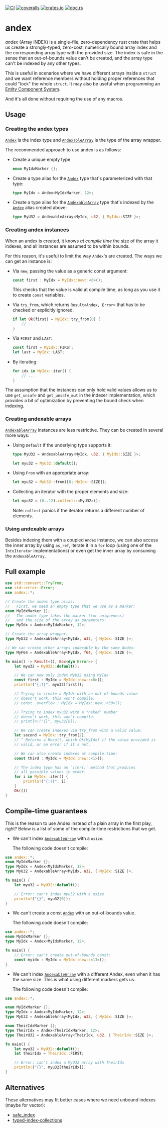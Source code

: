 [![CI](https://github.com/lpenz/andex/actions/workflows/ci.yml/badge.svg)](https://github.com/lpenz/andex/actions/workflows/ci.yml)
[![coveralls](https://coveralls.io/repos/github/lpenz/andex/badge.svg?branch=main)](https://coveralls.io/github/lpenz/andex?branch=main)
[![crates.io](https://img.shields.io/crates/v/andex)](https://crates.io/crates/andex)
[![doc.rs](https://docs.rs/andex/badge.svg)](https://docs.rs/andex)


# andex

*andex* (Array iNDEX) is a single-file, zero-dependency rust
crate that helps us create a strongly-typed, zero-cost, numerically
bound array index and the corresponding array type with the provided
size. The index is safe in the sense that an out-of-bounds value can't
be created, and the array type can't be indexed by any other types.

This is useful in scenarios where we have different arrays inside a
`struct` and we want reference members without holding proper
references that could "lock" the whole `struct`. It may also be useful
when programming an
[Entity Component System](https://en.wikipedia.org/wiki/Entity_component_system).

And it's all done without requiring the use of any macros.

## Usage

### Creating the andex types

[`Andex`] is the index type and [`AndexableArray`] is the type of
the array wrapper.

The recommended approach to use andex is as follows:
- Create a unique empty type
  ```rust
  enum MyIdxMarker {};
  ```
- Create a type alias for the [`Andex`] type that's parameterized
  with that type:
  ```rust
  type MyIdx = Andex<MyIdxMarker, 12>;
  ```
- Create a type alias for the [`AndexableArray`] type that's
  indexed by the [`Andex`] alias created above:
  ```rust
  type MyU32 = AndexableArray<MyIdx, u32, { MyIdx::SIZE }>;
  ```

### Creating andex instances

When an andex is created, it knows *at compile time* the size of the
array it indexes, and all instances are assumed to be within bounds.

For this reason, it's useful to limit the way `Andex`'s are
created. The ways we can get an instance is:

- Via `new`, passing the value as a generic const argument:
  ```rust
  const first : MyIdx = MyIdx::new::<0>();
  ```
  This checks that the value is valid at compile time, as long as you
  use it to create `const` variables.

- Via `try_from`, which returns `Result<Andex, Error>` that has to be
  checked or explicitly ignored:
  ```rust
  if let Ok(first) = MyIdx::try_from(0) {
      // ...
  }
  ```

- Via `FIRST` and `LAST`:
  ```rust
  const first = MyIdx::FIRST;
  let last = MyIdx::LAST;
  ```

- By iterating:
  ```rust
  for idx in MyIdx::iter() {
      // ...
  }
  ```

The assumption that the instances can only hold valid values allows us
to use `get_unsafe` and `get_unsafe_mut` in the indexer
implementation, which provides a bit of optimization by preventing the
bound check when indexing.

### Creating andexable arrays

[`AndexableArray`] instances are less restrictive. They can be created
in several more ways:
- Using `Default` if the underlying type supports it:
  ```rust
  type MyU32 = AndexableArray<MyIdx, u32, { MyIdx::SIZE }>;

  let myu32 = MyU32::default();
  ```
- Using `From` with an appropriate array:
  ```rust
  let myu32 = MyU32::from([8; MyIdx::SIZE]);
  ```
- Collecting an iterator with the proper elements and size:
  ```rust
  let myu32 = (0..12).collect::<MyU32>();
  ```
  Note: `collect` panics if the iterator returns a different
  number of elements.

### Using andexable arrays

Besides indexing them with a coupled `Andex` instance, we can
also access the inner array by using `as_ref`, iterate it in a
`for` loop (using one of the `IntoIterator` implementations) or
even get the inner array by consuming the `AndexableArray`.

## Full example

```rust
use std::convert::TryFrom;
use std::error::Error;
use andex::*;

// Create the andex type alias:
//   First, we need an empty type that we use as a marker:
enum MyIdxMarker {};
//   The andex type takes the marker (for uniqueness)
//   and the size of the array as parameters:
type MyIdx = Andex<MyIdxMarker, 12>;

// Create the array wrapper:
type MyU32 = AndexableArray<MyIdx, u32, { MyIdx::SIZE }>;

// We can create other arrays indexable by the same Andex:
type MyF64 = AndexableArray<MyIdx, f64, { MyIdx::SIZE }>;

fn main() -> Result<(), Box<dyn Error>> {
    let myu32 = MyU32::default();

    // We can now only index MyU32 using MyIdx
    const first : MyIdx = MyIdx::new::<0>();
    println!("{:?}", myu32[first]);

    // Trying to create a MyIdx with an out-of-bounds value
    // doesn't work, this won't compile:
    // const _overflow : MyIdx = MyIdx::new::<30>();

    // Trying to index myu32 with a "naked" number
    // doesn't work, this won't compile:
    // println!("{}", myu32[0]);

    // We can create indexes via try_from with a valid value:
    let second = MyIdx::try_from(2);
    // ^ Returns a Result, which Ok(MyIdx) if the value provided is
    // valid, or an error if it's not.

    // We can also create indexes at compile-time:
    const third : MyIdx = MyIdx::new::<1>();

    // The index type has an `iter()` method that produces
    // all possible values in order:
    for i in MyIdx::iter() {
        println!("{:?}", i);
    }
    Ok(())
}
```

## Compile-time guarantees

This is the reason to use Andex instead of a plain array in the
first play, right? Below is a list of some of the compile-time
restrictions that we get.

- We can't index [`AndexableArray`] with a `usize`.

  The following code doesn't compile:

```rust
use andex::*;
enum MyIdxMarker {};
type MyIdx = Andex<MyIdxMarker, 12>;
type MyU32 = AndexableArray<MyIdx, u32, { MyIdx::SIZE }>;

fn main() {
    let myu32 = MyU32::default();

    // Error: can't index myu32 with a usize
    println!("{}", myu32[0]);
}
```

- We can't create a const [`Andex`] with an out-of-bounds value.

  The following code doesn't compile:

```rust
use andex::*;
enum MyIdxMarker {};
type MyIdx = Andex<MyIdxMarker, 12>;

fn main() {
    // Error: can't create out-of-bounds const:
    const myidx : MyIdx = MyIdx::new::<13>();
}
```

- We can't index [`AndexableArray`] with a different Andex, even when
  it has the same size. This is what using different markers gets
  us.

  The following code doesn't compile:

```rust
use andex::*;

enum MyIdxMarker {};
type MyIdx = Andex<MyIdxMarker, 12>;
type MyU32 = AndexableArray<MyIdx, u32, { MyIdx::SIZE }>;

enum TheirIdxMarker {};
type TheirIdx = Andex<TheirIdxMarker, 12>;
type TheirU32 = AndexableArray<TheirIdx, u32, { TheirIdx::SIZE }>;

fn main() {
    let myu32 = MyU32::default();
    let theirIdx = TheirIdx::FIRST;

    // Error: can't index a MyU32 array with TheirIdx
    println!("{}", myu32[theirIdx]);
}
```

## Alternatives

These alternatives may fit better cases where we need unbound indexes
(maybe for vector):

- [safe_index](https://crates.io/crates/safe_index)
- [typed-index-collections](https://crates.io/crates/typed-index-collections)


[`Andex`]: https://docs.rs/andex/0/andex/struct.Andex.html
[`AndexableArray`]: https://docs.rs/andex/0/andex/struct.AndexableArray.html

